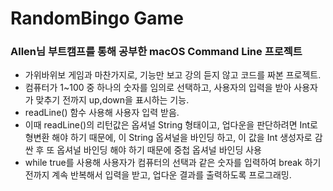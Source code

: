 # RandomBingo Game

### Allen님 부트캠프를 통해 공부한 macOS Command Line 프로젝트 

- 가위바위보 게임과 마찬가지로, 기능만 보고 강의 듣지 않고 코드를 짜본 프로젝트.
- 컴퓨터가 1~100 중 하나의 숫자를 임의로 선택하고, 사용자의 입력을 받아 사용자가 맞추기 전까지 up,down을 표시하는 기능.
- readLine() 함수 사용해 사용자 입력 받음.
- 이때 readLine()의 리턴값은 옵셔널 String 형태이고, 업다운을 판단하려면 Int로 형변환 해야 하기 때문에, 이 String 옵셔널을 바인딩 하고, 이 값을 Int 생성자로 감싼 후 또 옵셔널 바인딩 해야 하기 때문에 중첩 옵셔널 바인딩 사용
- while true를 사용해 사용자가 컴퓨터의 선택과 같은 숫자를 입력하여 break 하기 전까지 계속 반복해서 입력을 받고, 업다운 결과를 출력하도록 프로그래밍.
